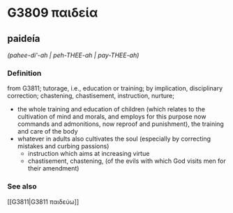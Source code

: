 # G3809 παιδεία

## paideía

_(pahee-di'-ah | peh-THEE-ah | pay-THEE-ah)_

### Definition

from G3811; tutorage, i.e., education or training; by implication, disciplinary correction; chastening, chastisement, instruction, nurture; 

- the whole training and education of children (which relates to the cultivation of mind and morals, and employs for this purpose now commands and admonitions, now reproof and punishment), the training and care of the body
- whatever in adults also cultivates the soul (especially by correcting mistakes and curbing passions)
  - instruction which aims at increasing virtue
  - chastisement, chastening, (of the evils with which God visits men for their amendment)

### See also

[[G3811|G3811 παιδεύω]]
